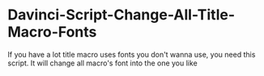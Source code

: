 # Davinci-Script-Change-All-Title-Macro-Fonts
If you have a lot title macro uses fonts you don't wanna use, you need this script. It will change all macro's font into the one you like
